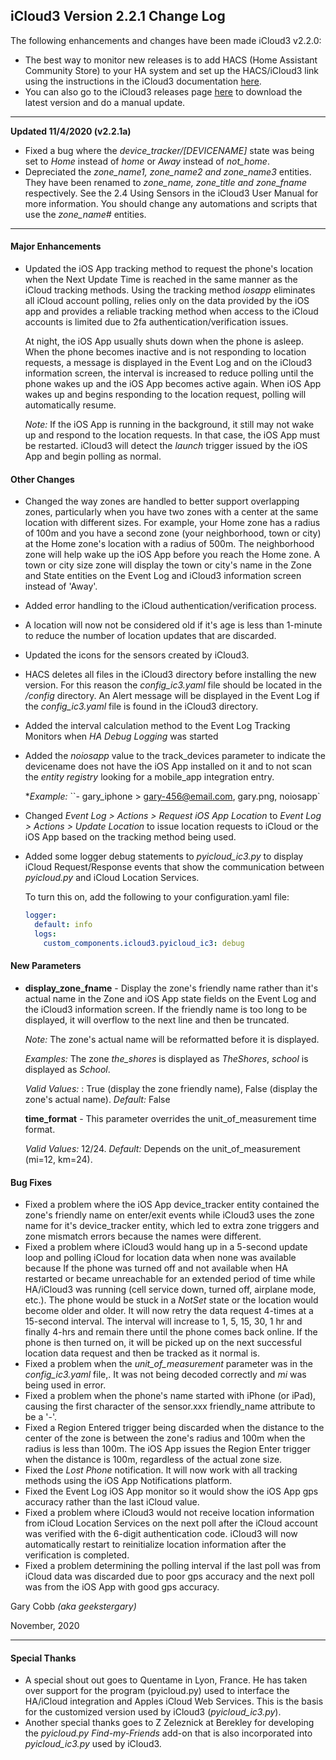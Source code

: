 ## iCloud3 Version 2.2.1 Change Log

The following enhancements and changes have been made iCloud3 v2.2.0:

* The best way to monitor new releases is to add HACS (Home Assistant Community Store) to your HA system and set up the HACS/iCloud3 link using the instructions in the iCloud3 documentation [here](https://gcobb321.github.io/icloud3/#/chapters/3-hacs). 
* You can also go to the iCloud3 releases page [here](https://github.com/gcobb321/icloud3/releases) to download the latest version and do a manual update.

------

**Updated 11/4/2020 (v2.2.1a)**

- Fixed a bug where the *device_tracker/[DEVICENAME]* state was being set to *Home* instead of *home* or *Away* instead of *not_home*.
- Depreciated the *zone_name1, zone_name2 and zone_name3* entities. They have been renamed to *zone_name, zone_title and zone_fname* respectively. See the 2.4 Using Sensors in the iCloud3 User Manual for more information. You should change any automations and scripts that use the *zone_name#* entities.

------

#### Major Enhancements

* Updated the iOS App tracking method to request the phone's location when the Next Update Time is reached in the same manner as the iCloud tracking methods. Using the tracking method *iosapp* eliminates all iCloud account polling, relies only on the data provided by the iOS app and provides a reliable tracking method when access to the iCloud accounts is limited due to 2fa authentication/verification issues. 

  At night, the iOS App usually shuts down when the phone is asleep. When the phone becomes inactive and is not responding to location requests, a message is displayed in the Event Log and on the iCloud3 information screen, the interval is increased to reduce polling until the phone wakes up and the iOS App becomes active again. When iOS App wakes up and begins responding to the location request, polling will automatically resume. 

  *Note:* If the iOS App is running in the background, it still may not wake up and respond to the location requests. In that case, the iOS App must be restarted. iCloud3 will detect the *launch* trigger issued by the iOS App and begin polling as normal.

#### Other Changes

* Changed the way zones are handled to better support overlapping zones, particularly when you have two zones with a center at the same location with different sizes. For example, your Home zone has a radius of 100m and you have a second zone (your neighborhood, town or city) at the Home zone's location with a radius of 500m. The neighborhood zone will help wake up the iOS App before you reach the Home zone. A town or city size zone will display the town or city's name in the Zone and State entities on the Event Log and iCloud3 information screen instead of 'Away'.

* Added error handling to the iCloud authentication/verification process.

* A location will now not be considered old if it's age is less than 1-minute to reduce the number of location updates that are discarded.

* Updated the icons for the sensors created by iCloud3.

* HACS deletes all files in the iCloud3 directory before installing the new version. For this reason the *config_ic3.yaml* file should be located in the */config* directory. An Alert message will be displayed in the Event Log if the *config_ic3.yaml* file is found in the iCloud3 directory.

* Added the interval calculation method to the Event Log Tracking Monitors when *HA Debug Logging* was started

* Added the *noiosapp* value to the track_devices parameter to indicate the devicename does not have the iOS App installed on it and to not scan the *entity registry* looking for a mobile_app integration entry. 

  **Example:*   ``- gary_iphone > gary-456@email.com, gary.png, noiosapp`

* Changed *Event Log > Actions > Request iOS App Location* to *Event Log > Actions > Update Location* to issue location requests to iCloud or the iOS App based on the tracking method being used.

* Added some logger debug statements to *pyicloud_ic3.py* to display iCloud Request/Response events that show the communication between *pyicloud.py* and iCloud Location Services.

  To turn this on, add the following to your configuration.yaml file:

  ```yaml
  logger:
    default: info
    logs:
      custom_components.icloud3.pyicloud_ic3: debug
  ```

#### New Parameters

- **display_zone_fname** - Display the zone's friendly name rather than it's actual name in the Zone and iOS App state fields on the Event Log and the iCloud3 information screen. If the friendly name is too long to be displayed, it will overflow to the next line and then be truncated.

  *Note:* The zone's actual name will be reformatted before it is displayed. 

  *Examples:* The zone *the_shores* is displayed as *TheShores*, *school* is displayed as *School*.

  *Valid Values:* : True (display the zone friendly name), False (display the zone's actual name).  *Default:* False 

  **time_format** - This parameter overrides the unit_of_measurement time format.  

  *Valid Values:* 12/24. *Default:* Depends on the unit_of_measurement (mi=12, km=24). 

#### Bug Fixes

- Fixed a problem where the iOS App device_tracker entity contained the zone's friendly name on enter/exit events while iCloud3 uses the zone name for it's device_tracker entity, which led to extra zone triggers and zone mismatch errors because the names were different.
- Fixed a problem where iCloud3 would hang up in a 5-second update loop and polling iCloud for location data when none was available because If the phone was turned off and not available when HA restarted or became unreachable for an extended period of time while HA/iCloud3 was running (cell service down, turned off, airplane mode, etc.). The phone would be stuck in a *NotSet* state or the location would become older and older.  It will now retry the data request 4-times at a 15-second interval. The interval will increase to 1, 5, 15, 30, 1 hr and finally 4-hrs and remain there until the phone comes back online.  If the phone is then turned on, it will be picked up on the next successful location data request and then be tracked as it normal is.
- Fixed a problem when the *unit_of_measurement* parameter was in the *config_ic3.yaml* file,. It was not being decoded correctly and *mi* was being used in error.
- Fixed a problem when the phone's name started with iPhone (or iPad), causing the first character of the sensor.xxx friendly_name attribute to be a '-'. 
- Fixed a Region Entered trigger being discarded when the distance to the center of the zone is between the zone's radius and 100m when the radius is less than 100m. The iOS App issues the Region Enter trigger when the distance is  100m, regardless of the actual zone size. 
- Fixed the *Lost Phone* notification. It will now work with all tracking methods using the iOS App Notifications platform.
- Fixed the Event Log iOS App monitor so it would show the iOS App gps accuracy rather than the last iCloud value.
- Fixed a problem where iCloud3 would not receive location information from iCloud Location Services on the next poll after the iCloud account was verified with the 6-digit authentication code. iCloud3 will now automatically restart to reinitialize location information after the verification is completed.
- Fixed a problem determining the polling interval if the last poll was from iCloud data was discarded due to poor gps accuracy and the next poll was from the iOS App with good gps accuracy.



Gary Cobb *(aka geekstergary)*

November, 2020

------

#### Special Thanks

* A special shout out goes to Quentame in Lyon, France. He has taken over support for the program (pyicloud.py) used to interface the HA/iCloud integration and Apples iCloud Web Services. This is the basis for the customized version used by iCloud3 (*pyicloud_ic3.py*).
* Another special thanks goes to Z Zeleznick at Berekley for developing the *pyicloud.py Find-my-Friends* add-on that is also incorporated into *pyicloud_ic3.py* used by iCloud3.